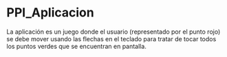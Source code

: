 # PPI_Aplicacion

La aplicación es un juego donde el usuario (representado por el punto rojo) se debe mover usando las flechas en el teclado para tratar de tocar todos los puntos verdes que se encuentran en pantalla.
